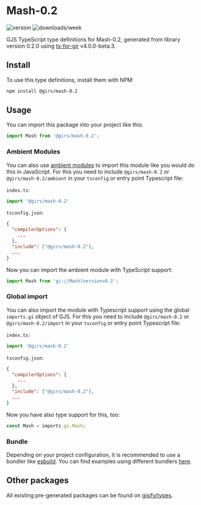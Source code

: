 
# Mash-0.2

![version](https://img.shields.io/npm/v/@girs/mash-0.2)
![downloads/week](https://img.shields.io/npm/dw/@girs/mash-0.2)


GJS TypeScript type definitions for Mash-0.2, generated from library version 0.2.0 using [ts-for-gir](https://github.com/gjsify/ts-for-gir) v4.0.0-beta.3.


## Install

To use this type definitions, install them with NPM:
```bash
npm install @girs/mash-0.2
```

## Usage

You can import this package into your project like this:
```ts
import Mash from '@girs/mash-0.2';
```

### Ambient Modules

You can also use [ambient modules](https://github.com/gjsify/ts-for-gir/tree/main/packages/cli#ambient-modules) to import this module like you would do this in JavaScript.
For this you need to include `@girs/mash-0.2` or `@girs/mash-0.2/ambient` in your `tsconfig` or entry point Typescript file:

`index.ts`:
```ts
import '@girs/mash-0.2'
```

`tsconfig.json`:
```json
{
  "compilerOptions": {
    ...
  },
  "include": ["@girs/mash-0.2"],
  ...
}
```

Now you can import the ambient module with TypeScript support: 

```ts
import Mash from 'gi://Mash?version=0.2';
```

### Global import

You can also import the module with Typescript support using the global `imports.gi` object of GJS.
For this you need to include `@girs/mash-0.2` or `@girs/mash-0.2/import` in your `tsconfig` or entry point Typescript file:

`index.ts`:
```ts
import '@girs/mash-0.2'
```

`tsconfig.json`:
```json
{
  "compilerOptions": {
    ...
  },
  "include": ["@girs/mash-0.2"],
  ...
}
```

Now you have also type support for this, too:

```ts
const Mash = imports.gi.Mash;
```

### Bundle

Depending on your project configuration, it is recommended to use a bundler like [esbuild](https://esbuild.github.io/). You can find examples using different bundlers [here](https://github.com/gjsify/ts-for-gir/tree/main/examples).

## Other packages

All existing pre-generated packages can be found on [gjsify/types](https://github.com/gjsify/types).

